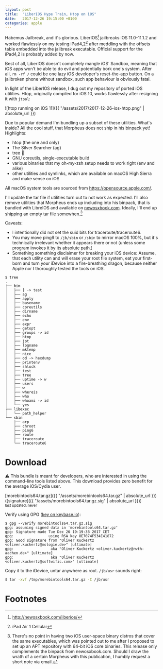 ```yaml
---
layout: post
title:  "LiberIOS Hype Train, Htop on iOS"
date:   2017-12-26 19:15:00 +0100
categories: apple
---
```


Habemus Jailbreak, and it's glorious. LiberIOS[^1] jailbreaks iOS 11.0-11.1.2 and worked flawlessly
on my testing iPad4,2[^2] after meddling with the offsets table embedded into the jailbreak
executable. Official support for the iPad4,2 is probably added by now.

Best of all, LiberIOS doesn't completely mangle iOS' Sandbox, meaning that iOS apps won't be able to
do evil and potentially bork one's system. After all, `rm -rf /` could be one lazy iOS developer's
reset-the-app button. On a jailbroken phone without sandbox, such app behaviour is obviously fatal.

In light of the LiberIOS release, I dug out my repository of ported iOS utilities. Htop, originally
compiled for iOS 10, works flawlessly after resigning it with `jtool`:

![htop running on iOS 11]({{ "/assets/2017/2017-12-26-ios-htop.png" | absolute_url }})

Due to popular demand I'm bundling up a subset of these utilities. What's inside? All the cool
stuff, that Morpheus does not ship in his binpack yet! Highlights:

* htop (the one and only)
* The Silver Searcher (ag)
* tree 🎄
* GNU coreutils, single-executable build
* various binaries that my oh-my-zsh setup needs to work right (env and alike)
* other utilities and symlinks, which are available on macOS High Sierra and make sense on iOS

All macOS system tools are sourced from <https://opensource.apple.com/>.

I'll update the tar file if utilities turn out to not work as expected. I'll also remove utilities
that Morpheus ends up including into his binpack, that is bundled with LibreIOS and available on
[newosxbook.com](http://newosxbook.com/tools/iOSBinaries.html). Ideally, I'll end up shipping an
empty tar file somewhen.[^3]

Caveats:

* I intentionally did not set the suid bits for traceroute/traceroute6.
* You may move ping6 to `/jb/sbin` or `/sbin` to mirror macOS 100%, but it's technically irrelevant
  whether it appears there or not (unless some program invokes it by its absolute path.)
* Something something disclaimer for breaking your iOS device: Assume, that each utility can and
  will erase your root file system, eat your first-born and turn your iDevice into a fire-breathing
  dragon, because neither Apple nor I thoroughly tested the tools on iOS.

```
$ tree
.
├── bin
│   ├── [ -> test
│   ├── ag
│   ├── apply
│   ├── basename
│   ├── coreutils
│   ├── dirname
│   ├── echo
│   ├── env
│   ├── expr
│   ├── getopt
│   ├── groups -> id
│   ├── htop
│   ├── jot
│   ├── logname
│   ├── mktemp
│   ├── nice
│   ├── od -> hexdump
│   ├── printenv
│   ├── shlock
│   ├── test
│   ├── tree
│   ├── uptime -> w
│   ├── users
│   ├── w
│   ├── whereis
│   ├── who
│   ├── whoami -> id
│   └── yes
├── libexec
│   └── path_helper
└── sbin
    ├── arp
    ├── chroot
    ├── ping6
    ├── route
    ├── traceroute
    └── traceroute6
```

# Download

⚠️ This bundle is meant for developers, who are interested in using the command-line tools listed
above. This download provides zero benefit for the average iOS/Cydia user.

[morebintools64.tar.gz]({{ "/assets/morebintools64.tar.gz" | absolute_url }})
([signature]({{ "/assets/morebintools64.tar.gz.sig" | absolute_url }}))  
<small>last updated: never</small>

Verify using GPG ([key on keybase.io](https://keybase.io/mologie/pgp_keys.asc?fingerprint=4f8f50e9df8d0f28a5ee95ae8e7074f534e41872)):

```
$ gpg --verify morebintools64.tar.gz.sig
gpg: assuming signed data in 'morebintools64.tar.gz'
gpg: Signature made Tue Dec 26 19:19:38 2017 CET
gpg:                using RSA key 8E7074F534E41872
gpg: Good signature from "Oliver Kuckertz <oliver.kuckertz@mologie.de>" [ultimate]
gpg:                 aka "Oliver Kuckertz <oliver.kuckertz@rwth-aachen.de>" [ultimate]
gpg:                 aka "Oliver Kuckertz <oliver.kuckertz@softwific.com>" [ultimate]
```

Copy it to the iDevice, untar anywhere as root. `/jb/usr` sounds right:

```sh
$ tar -xvf /tmp/morebintools64.tar.gz -C /jb/usr
```

# Footnotes

[^1]: <http://newosxbook.com/liberios/>

[^2]: iPad Air 1 Cellular

[^3]: There's no point in having two iOS user-space binary distros that cover the same executables, which was pointed out to me after I proposed to set up an APT repository with 64-bit iOS core binaries. This release only complements the binpack from newosxbook.com. Should I draw the wrath of a certain Morpheus with this publication, I humbly request a short note via email.
